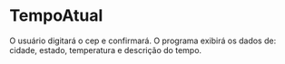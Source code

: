 # TempoAtual

O usuário digitará o cep e confirmará. O programa exibirá os dados de:  cidade, estado, temperatura e descrição do tempo. 
